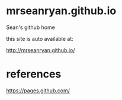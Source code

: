 # mrseanryan.github.io
Sean's github home

this site is auto available at:

http://mrseanryan.github.io/

references
==========
https://pages.github.com/
